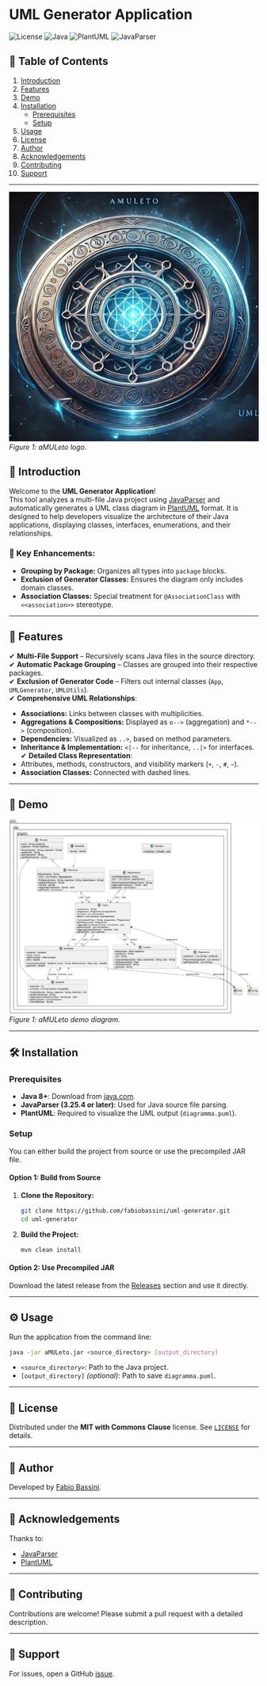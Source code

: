 # UML Generator Application

![License](https://img.shields.io/badge/license-MIT%20with%20Commons%20Clause-blue.svg)
![Java](https://img.shields.io/badge/Java-8%2B-blue.svg)
![PlantUML](https://img.shields.io/badge/PlantUML-1.2021.14-blue.svg)
![JavaParser](https://img.shields.io/badge/JavaParser-3.25.4-blue.svg)

## 📑 Table of Contents

1. [Introduction](#introduction)
2. [Features](#features)
3. [Demo](#demo)
4. [Installation](#installation)
   - [Prerequisites](#prerequisites)
   - [Setup](#setup)
5. [Usage](#usage)
6. [License](#license)
7. [Author](#author)
8. [Acknowledgements](#acknowledgements)
9. [Contributing](#contributing)
10. [Support](#support)

---

![UML Generator Logo](https://github.com/fabiobassini/aMULeto/blob/main/demo/amuleto.png)  
*Figure 1: aMULeto logo.*


## 📌 Introduction

Welcome to the **UML Generator Application**!  
This tool analyzes a multi-file Java project using [JavaParser](https://javaparser.org/) and automatically generates a UML class diagram in [PlantUML](http://plantuml.com/) format. It is designed to help developers visualize the architecture of their Java applications, displaying classes, interfaces, enumerations, and their relationships.

### 🔹 Key Enhancements:
- **Grouping by Package:** Organizes all types into `package` blocks.
- **Exclusion of Generator Classes:** Ensures the diagram only includes domain classes.
- **Association Classes:** Special treatment for `@AssociationClass` with `<<association>>` stereotype.

---

## 🚀 Features

✔ **Multi-File Support** – Recursively scans Java files in the source directory.  
✔ **Automatic Package Grouping** – Classes are grouped into their respective packages.  
✔ **Exclusion of Generator Code** – Filters out internal classes (`App`, `UMLGenerator`, `UMLUtils`).  
✔ **Comprehensive UML Relationships**:
  - **Associations:** Links between classes with multiplicities.
  - **Aggregations & Compositions:** Displayed as `o-->` (aggregation) and `*-->` (composition).
  - **Dependencies:** Visualized as `..>`, based on method parameters.
  - **Inheritance & Implementation:** `<|--` for inheritance, `..|>` for interfaces.
✔ **Detailed Class Representation**:
  - Attributes, methods, constructors, and visibility markers (`+`, `-`, `#`, `~`).
  - **Association Classes:** Connected with dashed lines.

---

## 🎥 Demo

![UML Generator Demo](https://github.com/fabiobassini/aMULeto/blob/main/demo/demo.png)  
*Figure 1: aMULeto demo diagram.*

---

## 🛠️ Installation

### Prerequisites
- **Java 8+**: Download from [java.com](https://www.java.com/download/).
- **JavaParser (3.25.4 or later)**: Used for Java source file parsing.
- **PlantUML**: Required to visualize the UML output (`diagramma.puml`).

### Setup
You can either build the project from source or use the precompiled JAR file.

#### Option 1: Build from Source
1. **Clone the Repository:**
   ```bash
   git clone https://github.com/fabiobassini/uml-generator.git
   cd uml-generator
   ```
2. **Build the Project:**
   ```bash
   mvn clean install
   ```

#### Option 2: Use Precompiled JAR
Download the latest release from the [Releases](https://github.com/fabiobassini/uml-generator/releases) section and use it directly.

---

## ⚙️ Usage

Run the application from the command line:
```bash
java -jar aMULeto.jar <source_directory> [output_directory]
```

- `<source_directory>`: Path to the Java project.
- `[output_directory]` *(optional)*: Path to save `diagramma.puml`.

---


## 📜 License

Distributed under the **MIT with Commons Clause** license. See [`LICENSE`](LICENSE) for details.

---

## 👤 Author

Developed by [Fabio Bassini](https://github.com/fabiobassini).

---

## 🙌 Acknowledgements

Thanks to:
- [JavaParser](https://javaparser.org/)
- [PlantUML](http://plantuml.com/)

---

## 🤝 Contributing

Contributions are welcome! Please submit a pull request with a detailed description.

---

## 📩 Support

For issues, open a GitHub [issue](https://github.com/fabiobassini/uml-generator/issues).




